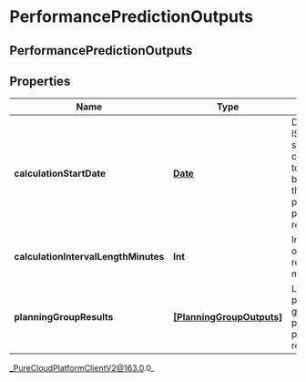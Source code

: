 # PerformancePredictionOutputs

## PerformancePredictionOutputs

## Properties

|Name | Type | Description | Notes|
|------------ | ------------- | ------------- | -------------|
| **calculationStartDate** | [**Date**](Date) | Date as an ISO-8601 string, corresponding to the beginning of the performance prediction results | |
| **calculationIntervalLengthMinutes** | **Int** | Interval length of the response metrics | |
| **planningGroupResults** | [**[PlanningGroupOutputs]**](PlanningGroupOutputs) | List of planning group level performance prediction results | |



_PureCloudPlatformClientV2@163.0.0_
